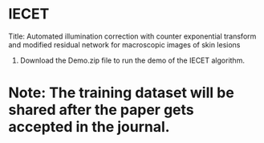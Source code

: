 # IECET
Title: Automated illumination correction with counter exponential transform and modified residual network for macroscopic images of skin lesions

1. Download the Demo.zip file to run the demo of the IECET algorithm.

# Note: The training dataset will be shared after the paper gets accepted in the journal.
